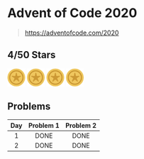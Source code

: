 # Advent of Code 2020

> https://adventofcode.com/2020

## 4/50 Stars
<img src="images/star.png" width="40"> <img src="images/star.png" width="40"> <img src="images/star.png" width="40"> <img src="images/star.png" width="40">

## Problems
| Day | Problem 1 | Problem 2|
|:-:|:-:|:-:|
| 1 | DONE | DONE |
| 2 | DONE | DONE |


